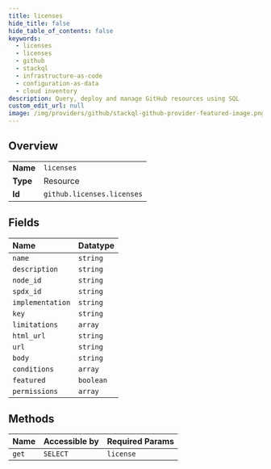 ```yaml
---
title: licenses
hide_title: false
hide_table_of_contents: false
keywords:
  - licenses
  - licenses
  - github    
  - stackql
  - infrastructure-as-code
  - configuration-as-data
  - cloud inventory
description: Query, deploy and manage GitHub resources using SQL
custom_edit_url: null
image: /img/providers/github/stackql-github-provider-featured-image.png
---
```

  
    

## Overview
<table><tbody>
<tr><td><b>Name</b></td><td><code>licenses</code></td></tr>
<tr><td><b>Type</b></td><td>Resource</td></tr>
<tr><td><b>Id</b></td><td><code>github.licenses.licenses</code></td></tr>
</tbody></table>

## Fields
| Name | Datatype |
|:-----|:---------|
| `name` | `string` |
| `description` | `string` |
| `node_id` | `string` |
| `spdx_id` | `string` |
| `implementation` | `string` |
| `key` | `string` |
| `limitations` | `array` |
| `html_url` | `string` |
| `url` | `string` |
| `body` | `string` |
| `conditions` | `array` |
| `featured` | `boolean` |
| `permissions` | `array` |
## Methods
| Name | Accessible by | Required Params |
|:-----|:--------------|:----------------|
| `get` | `SELECT` | `license` |

